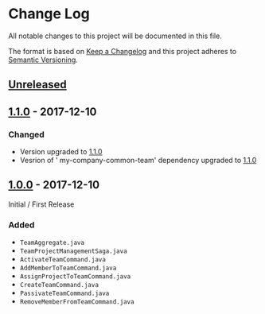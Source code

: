 # Change Log

All notable changes to this project will be documented in this file.

The format is based on [Keep a Changelog](http://keepachangelog.com/)
and this project adheres to [Semantic Versioning](http://semver.org/).

## [Unreleased][]

[Unreleased]: https://github.com/ivans-innovation-lab/my-company-team-domain/compare/1.1.0...HEAD

## [1.1.0][] - 2017-12-10

[1.1.0]: https://github.com/ivans-innovation-lab/my-company-team-domain/compare/1.0.0...1.1.0


### Changed

-   Version upgraded to [1.1.0]
-   Vesrion of ' my-company-common-team' dependency upgraded to [1.1.0]


## [1.0.0][] - 2017-12-10

Initial / First Release

[1.0.0]: https://github.com/ivans-innovation-lab/my-company-team-domain/tree/1.0.0

### Added

-  `TeamAggregate.java`
-  `TeamProjectManagementSaga.java`
-  `ActivateTeamCommand.java`
-  `AddMemberToTeamCommand.java`
-  `AssignProjectToTeamCommand.java`
-  `CreateTeamCommand.java`
-  `PassivateTeamCommand.java`
-  `RemoveMemberFromTeamCommand.java`
